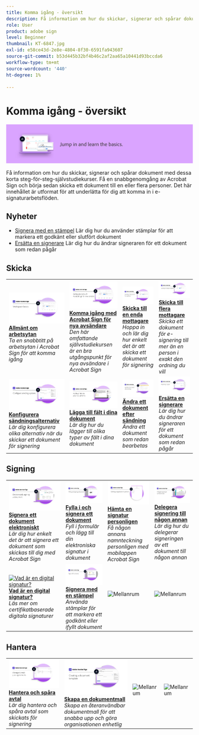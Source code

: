 ```yaml
---
title: Komma igång - översikt
description: Få information om hur du skickar, signerar och spårar dokument med de här korta stegvisa självstudiekurserna
role: User
product: adobe sign
level: Beginner
thumbnail: KT-6847.jpg
exl-id: e58ce43d-2e8e-4804-8f30-6591fa943607
source-git-commit: b53d445b32bf4b46c2af2aa65a10441d93bccda6
workflow-type: tm+mt
source-wordcount: '440'
ht-degree: 1%

---
```


# Komma igång - översikt

![Komma igång-bild för Sign](../assets/Hero-GettingStarted.png)

Få information om hur du skickar, signerar och spårar dokument med dessa korta steg-för-steg-självstudiekurser. Få en snabbgenomgång av Acrobat Sign och börja sedan skicka ett dokument till en eller flera personer. Det här innehållet är utformat för att underlätta för dig att komma in i e-signaturarbetsflöden.

## Nyheter

* [Signera med en stämpel](sign-with-a-stamp.md)
Lär dig hur du använder stämplar för att markera ett godkänt eller slutfört dokument
* [Ersätta en signerare](replace-signer.md)
Lär dig hur du ändrar signeraren för ett dokument som redan pågår

## Skicka

<table style="table-layout:fixed">
<tr>
 <td>
    <a href="quick-tour.md">
      <img alt="Allmänt om arbetsytan" src="../assets/workspace_1280.png" />
    </a>
    <div>
    <a href="quick-tour.md"><strong>Allmänt om arbetsytan</strong></a>
    </div>
    <em>Ta en snabbtitt på arbetsytan i Acrobat Sign för att komma igång</em>
    <br>
  </td>
  <td>
    <a href="new-sender.md">
      <img alt="Komma igång med Acrobat Sign för nya avsändare" src="../assets/gettingstartednew.png" />
    </a>
    <div>
    <a href="new-sender.md"><strong>Komma igång med Acrobat Sign för nya avsändare</strong></a>
    </div>
    <em>Den här omfattande självstudiekursen är en bra utgångspunkt för nya avsändare i Acrobat Sign</em>
    <br>
  </td>
  <td>
    <a href="send-to-single-recipient.md">
      <img alt="Skicka till en mottagare" src="../assets/Send-to-single-recipient.png" />
    </a>
    <div>
    <a href="send-to-single-recipient.md"><strong>Skicka till en enda mottagare</strong></a>
    </div>
    <em>Hoppa in och lär dig hur enkelt det är att skicka ett dokument för signering</em>
    <br>
  </td>
  <td>
    <a href="send-to-multiple-recipients.md">
      <img alt="Skicka till flera mottagare" src="../assets/Sending-to-multiple-recipients.png" />
    </a>
    <div>
    <a href="send-to-multiple-recipients.md"><strong>Skicka till flera mottagare</strong></a>
    </div>
    <em>Skicka ett dokument för e-signering till mer än en person i exakt den ordning du vill</em>
    <br>
  </td>
</tr>
<tr>
  <td>
    <a href="sending-options.md">
      <img alt="Konfigurera sändningsalternativ" src="../assets/Sendingoptions.png" />
    </a>
    <div>
    <a href="sending-options.md"><strong>Konfigurera sändningsalternativ</strong></a>
    </div>
    <em>Lär dig konfigurera olika alternativ när du skickar ett dokument för signering</em>
    <br>
  </td>
  <td>
    <a href="adding-fields.md">
      <img alt="Lägga till fält i dina dokument" src="../assets/AddingFields.png" />
    </a>
    <div>
    <a href="adding-fields.md"><strong>Lägga till fält i dina dokument</strong></a>
    </div>
    <em>Lär dig hur du lägger till olika typer av fält i dina dokument</em>
    <br>
  </td>
  <td>
    <a href="modify-in-flight.md">
      <img alt="Ändra ett dokument efter sändning" src="../assets/Modifying-sending.png" />
    </a>
    <div>
    <a href="modify-in-flight.md"><strong>Ändra ett dokument efter sändning</strong></a>
    </div>
    <em>Ändra ett dokument som redan bearbetas</em>
    <br>
  </td>
  <td>
    <a href="replace-signer.md">
      <img alt="Ersätta en signerare" src="../assets/replace-signer.png" />
    </a>
    <div>
    <a href="replace-signer.md"><strong>Ersätta en signerare</strong></a>
    </div>
    <em>Lär dig hur du ändrar signeraren för ett dokument som redan pågår</em>
     <br>
  </td>
</tr>
</table>

## Signing

<table style="table-layout:fixed">
<tr>
  <td>
    <a href="electronically-sign-a-document.md">
      <img alt="Signera ett dokument elektroniskt" src="../assets/Electronically-sign.png" />
    </a>
    <div>
    <a href="electronically-sign-a-document.md"><strong>Signera ett dokument elektroniskt</strong></a>
    </div>
    <em>Lär dig hur enkelt det är att signera ett dokument som skickas till dig med Acrobat Sign</em>
    <br>
  </td>
  <td>
    <a href="fill-and-sign.md">
      <img alt="Fylla i och signera ett dokument" src="../assets/FillandSign.png" />
    </a>
    <div>
    <a href="fill-and-sign.md"><strong>Fylla i och signera ett dokument</strong></a>
    </div>
    <em>Fyll i formulär och lägg till din elektroniska signatur i dokument</em>
    <br>
  </td>
  <td>
    <a href="sign-in-person.md">
      <img alt="Hämta en signatur personligen" src="../assets/In-person.png" />
    </a>
    <div>
    <a href="sign-in-person.md"><strong>Hämta en signatur personligen</strong></a>
    </div>
    <em>Få någon annans namnteckning personligen med mobilappen Acrobat Sign</em>
    <br>
  </td>
  <td>
    <a href="delegate-signing.md">
      <img alt="Delegera signering till någon annan" src="../assets/Delegatesigning.png" />
    </a>
    <div>
    <a href="delegate-signing.md"><strong>Delegera signering till någon annan</strong></a>
    </div>
    <em>Lär dig hur du delegerar signeringen av ett dokument till någon annan</em>
    <br>
  </td>
</tr>
<tr>
  <td>
    <a href="sign-with-a-digital-signature.md">
      <img alt="Vad är en digital signatur?" src="../assets/Whatisdigsig_1280.jpg" />
    </a>
    <div>
    <a href="sign-with-a-digital-signature.md"><strong>Vad är en digital signatur?</strong></a>
    </div>
    <em>Läs mer om certifikatbaserade digitala signaturer</em>
    <br>
  </td>
  <td>
    <a href="sign-with-a-stamp.md">
      <img alt="Signera med en stämpel" src="../assets/Stamp.png" />
    </a>
    <div>
    <a href="sign-with-a-stamp.md"><strong>Signera med en stämpel</strong></a>
    </div>
    <em>Använda stämplar för att markera ett godkänt eller ifyllt dokument</em>
     <br>
  </td> 
 <td>
    <img alt="Mellanrum" src="../assets/Grayspacer.png" />
    <div>
    <br>
  </td>
  <td>
    <img alt="Mellanrum" src="../assets/Grayspacer.png" />
    <div>
    <br>
  </td>
</tr>  
</table>

## Hantera

<table style="table-layout:fixed">
<tr>
  <td>
    <a href="manage-and-track.md">
      <img alt="Hantera och spåra avtal" src="../assets/Manage_1280.png" />
    </a>
    <div>
    <a href="manage-and-track.md"><strong>Hantera och spåra avtal</strong></a>
    </div>
    <em>Lär dig hantera och spåra avtal som skickats för signering</em>
    <br>
  </td>
  <td>
    <a href="../sign-advanced-users/create-a-template.md">
      <img alt="Skapa en dokumentmall" src="../assets/Template.png" />
    </a>
    <div>
    <a href="../sign-advanced-users/create-a-template.md"><strong>Skapa en dokumentmall</strong></a>
    </div>
    <em>Skapa en återanvändbar dokumentmall för att snabba upp och göra organisationen enhetlig</em>
    <br>
  </td>
  <td>
    <img alt="Mellanrum" src="../assets/Whitespacer.png" />
    <div>
    <br>
  </td>
  <td>
    <img alt="Mellanrum" src="../assets/Whitespacer.png" />
    <div>
    <br>
  </td>
</tr>
</table>
